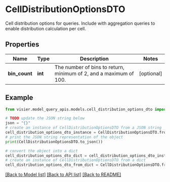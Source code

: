 # CellDistributionOptionsDTO

Cell distribution options for queries.  Include with aggregation queries to enable distribution calculation per cell.

## Properties

Name | Type | Description | Notes
------------ | ------------- | ------------- | -------------
**bin_count** | **int** | The number of bins to return, minimum of 2, and a maximum of 100. | [optional] 

## Example

```python
from visier.model_query_apis.models.cell_distribution_options_dto import CellDistributionOptionsDTO

# TODO update the JSON string below
json = "{}"
# create an instance of CellDistributionOptionsDTO from a JSON string
cell_distribution_options_dto_instance = CellDistributionOptionsDTO.from_json(json)
# print the JSON string representation of the object
print(CellDistributionOptionsDTO.to_json())

# convert the object into a dict
cell_distribution_options_dto_dict = cell_distribution_options_dto_instance.to_dict()
# create an instance of CellDistributionOptionsDTO from a dict
cell_distribution_options_dto_from_dict = CellDistributionOptionsDTO.from_dict(cell_distribution_options_dto_dict)
```
[[Back to Model list]](../README.md#documentation-for-models) [[Back to API list]](../README.md#documentation-for-api-endpoints) [[Back to README]](../README.md)


